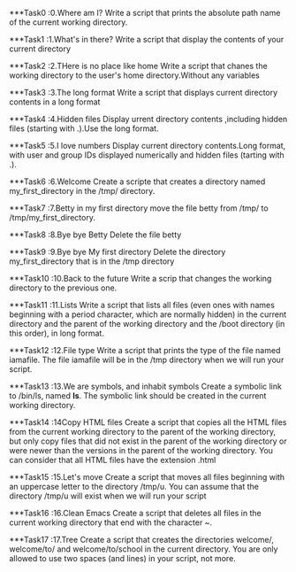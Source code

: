 ***Task0 :0.Where am I?
   Write a script that prints the absolute path name of the current working directory.

***Task1 :1.What's in there?
    Write a script that display the contents of your current directory

***Task2 :2.THere is no place like home
     Write a script that chanes the working directory to the user's home directory.Without any variables

***Task3 :3.The long format
    Write a script that displays current directory contents in a long format

***Task4 :4.Hidden files
     Display urrent directory contents ,including hidden files (starting with .).Use the long format.

***Task5 :5.I love numbers
     Display current directory contents.Long format, with user and  group IDs displayed numerically and hidden files (tarting with .).

***Task6 :6.Welcome
    Create a scripte that creates a directory named my_first_directory in the /tmp/ directory.

***Task7 :7.Betty in my first directory
   move the file betty  from /tmp/ to /tmp/my_first_directory.

***Task8 :8.Bye bye Betty
   Delete the file betty

***Task9 :9.Bye bye My first directory
   Delete the directory my_first_directory that is in the /tmp directory

***Task10 :10.Back to the future
  Write a scrip that changes the working directory to the previous one.

***Task11 :11.Lists
   Write a script that lists all files (even ones with names beginning with a period character, which are normally hidden) in the current directory and the parent of the working directory and the /boot directory (in this order), in long format.

***Task12 :12.File type
   Write a script that prints the type of the file named iamafile. The file iamafile will be in the /tmp directory when we will run your script.

***Task13 :13.We are symbols, and inhabit symbols
   Create a symbolic link to /bin/ls, named __ls__. The symbolic link should be created in the current working directory.

***Task14 :14Copy HTML files
   Create a script that copies all the HTML files from the current working directory to the parent of the working directory, but only copy files that did not exist in the parent of the working directory or were newer than the versions in the parent of the working directory.
You can consider that all HTML files have the extension .html

***Task15 :15.Let's move
   Create a script that moves all files beginning with an uppercase letter to the directory /tmp/u.
 You can assume that the directory /tmp/u will exist when we will run your script

***Task16 :16.Clean Emacs
  Create a script that deletes all files in the current working directory that end with the character ~.

***Task17 :17.Tree
  Create a script that creates the directories welcome/, welcome/to/ and welcome/to/school in the current directory.
  You are only allowed to use two spaces (and lines) in your script, not more.


